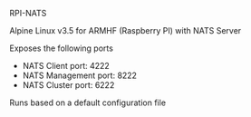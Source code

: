 RPI-NATS

Alpine Linux v3.5 for ARMHF (Raspberry PI) with NATS Server

Exposes the following ports
- NATS Client port: 4222
- NATS Management port: 8222
- NATS Cluster port: 6222

Runs based on a default configuration file




